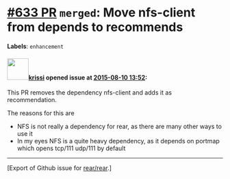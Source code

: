[\#633 PR](https://github.com/rear/rear/pull/633) `merged`: Move nfs-client from depends to recommends
======================================================================================================

**Labels**: `enhancement`

#### <img src="https://avatars.githubusercontent.com/u/436758?v=4" width="50">[krissi](https://github.com/krissi) opened issue at [2015-08-10 13:52](https://github.com/rear/rear/pull/633):

This PR removes the dependency nfs-client and adds it as recommendation.

The reasons for this are

-   NFS is not really a dependency for rear, as there are many other
    ways to use it
-   In my eyes NFS is a quite heavy dependency, as it depends on portmap
    which opens tcp/111 udp/111 by default

------------------------------------------------------------------------

\[Export of Github issue for
[rear/rear](https://github.com/rear/rear).\]
